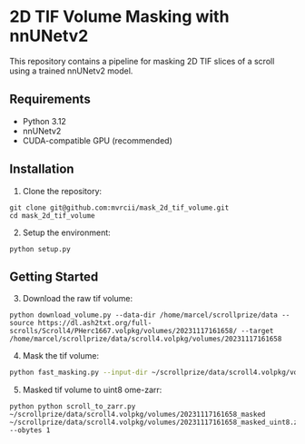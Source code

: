 # 2D TIF Volume Masking with nnUNetv2

This repository contains a pipeline for masking 2D TIF slices of a scroll using a trained nnUNetv2 model.

## Requirements

- Python 3.12
- nnUNetv2
- CUDA-compatible GPU (recommended)

## Installation

1. Clone the repository:
```shell
git clone git@github.com:mvrcii/mask_2d_tif_volume.git
cd mask_2d_tif_volume
```

2. Setup the environment:
```shell
python setup.py
```

## Getting Started

3. Download the raw tif volume:
```shell
python download_volume.py --data-dir /home/marcel/scrollprize/data --source https://dl.ash2txt.org/full-scrolls/Scroll4/PHerc1667.volpkg/volumes/20231117161658/ --target /home/marcel/scrollprize/data/scroll4.volpkg/volumes/20231117161658
```
   
4. Mask the tif volume:
```bash
python fast_masking.py --input-dir ~/scrollprize/data/scroll4.volpkg/volumes/20231117161658
```

5. Masked tif volume to uint8 ome-zarr:
```shell
python python scroll_to_zarr.py ~/scrollprize/data/scroll4.volpkg/volumes/20231117161658_masked ~/scrollprize/data/scroll4.volpkg/volumes/20231117161658_masked_uint8.zarr --obytes 1
```